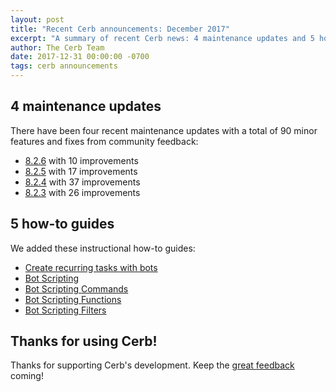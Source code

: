 ```yaml
---
layout: post
title: "Recent Cerb announcements: December 2017"
excerpt: "A summary of recent Cerb news: 4 maintenance updates and 5 how-to guides."
author: The Cerb Team
date: 2017-12-31 00:00:00 -0700
tags: cerb announcements
---
```


## 4 maintenance updates

There have been four recent maintenance updates with a total of 90 minor features and fixes from community feedback:

* [8.2.6](/releases/8.2.6/) with 10 improvements
* [8.2.5](/releases/8.2.5/) with 17 improvements
* [8.2.4](/releases/8.2.4/) with 37 improvements
* [8.2.3](/releases/8.2.3/) with 26 improvements

## 5 how-to guides

We added these instructional how-to guides:

* [Create recurring tasks with bots](/guides/bots/create-recurring-tasks/)
* [Bot Scripting](/docs/building-bots/scripting/)
* [Bot Scripting Commands](/docs/building-bots/scripting/commands/)
* [Bot Scripting Functions](/docs/building-bots/scripting/functions/)
* [Bot Scripting Filters](/docs/building-bots/scripting/filters/)

## Thanks for using Cerb!

Thanks for supporting Cerb's development.  Keep the [great feedback](https://github.com/jstanden/cerb/issues) coming!
